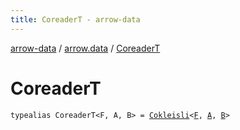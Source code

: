 ```yaml
---
title: CoreaderT - arrow-data
---
```


[arrow-data](../index.html) / [arrow.data](index.html) / [CoreaderT](./-coreader-t.html)

# CoreaderT

`typealias CoreaderT<F, A, B> = `[`Cokleisli`](-cokleisli/index.html)`<`[`F`](-coreader-t.html#F)`, `[`A`](-coreader-t.html#A)`, `[`B`](-coreader-t.html#B)`>`